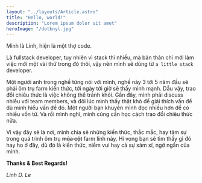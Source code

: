 ```yaml
---
layout: "../layouts/Article.astro"
title: "Hello, world!"
description: "Lorem ipsum dolor sit amet"
heroImage: "/dotknyl.jpg"
---
```


Mình là Linh, hiện là một thợ code.

Là fullstack developer, tuy nhiên vì stack thì nhiều, mà bản thân chỉ mới làm việc mới một vài thứ trong đó thôi, vậy nên mình sẽ dùng từ `a little stack` developer.

Một người anh trong nghề từng nói với mình, nghề này 3 tới 5 năm đầu sẽ phải ôm trụ farm kiến thức, tới ngày tới giờ sẽ thấy mình mạnh. Dẫu vậy, trao đổi chiêu thức là việc không thể tránh khỏi. Gần đây, mình phải discuss nhiều với team members, và đôi lúc mình thấy thật khó để giải thích vấn đề dù mình hiểu vấn đề đó. Một người bạn khuyên mình đọc nhiều hơn để có nhiều vốn từ. Và rồi mình nghĩ, mình cũng cần học cách trao đổi chiêu thức nữa.

Vì vậy đây sẽ là nơi, mình chia sẽ những kiến thức, thắc mắc, hay tâm sự trong quá trình ôm trụ ~~múa cột~~ farm lính này. Hi vọng bạn sẽ tìm thấy gì đó hay ho ở đây, dù đó là kiến thức, niềm vui hay cả sự xàm xí, ngớ ngẩn của mình.

**Thanks & Best Regards!**

_Linh D. Le_
